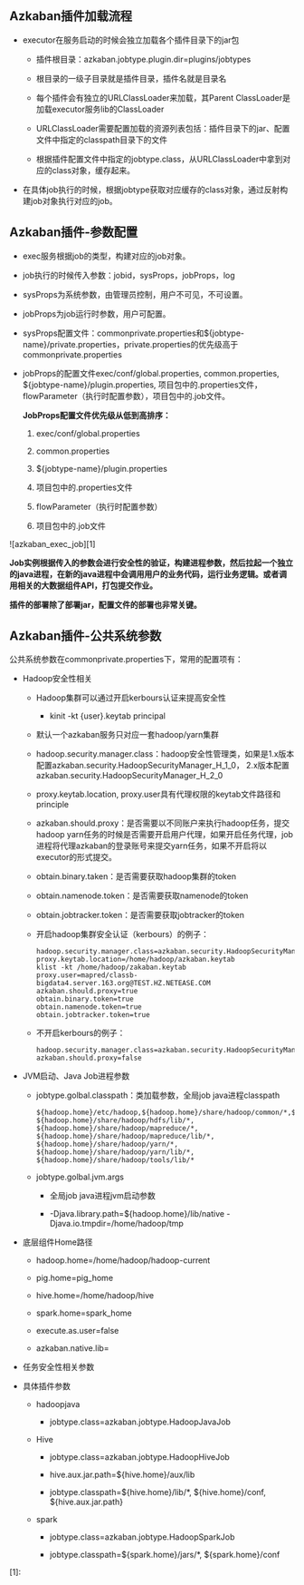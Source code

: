 ## Azkaban插件加载流程

- executor在服务启动的时候会独立加载各个插件目录下的jar包

    - 插件根目录：azkaban.jobtype.plugin.dir=plugins/jobtypes

    - 根目录的一级子目录就是插件目录，插件名就是目录名

    - 每个插件会有独立的URLClassLoader来加载，其Parent ClassLoader是加载executor服务lib的ClassLoader

    - URLClassLoader需要配置加载的资源列表包括：插件目录下的jar、配置文件中指定的classpath目录下的文件

    - 根据插件配置文件中指定的jobtype.class，从URLClassLoader中拿到对应的class对象，缓存起来。

- 在具体job执行的时候，根据jobtype获取对应缓存的class对象，通过反射构建job对象执行对应的job。

## Azkaban插件-参数配置

- exec服务根据job的类型，构建对应的job对象。

- job执行的时候传入参数：jobid，sysProps，jobProps，log

- sysProps为系统参数，由管理员控制，用户不可见，不可设置。

- jobProps为job运行时参数，用户可配置。

- sysProps配置文件：commonprivate.properties和${jobtype-name}/private.properties，private.properties的优先级高于commonprivate.properties

- jobProps的配置文件exec/conf/global.properties, common.properties, ${jobtype-name}/plugin.properties, 项目包中的.properties文件，flowParameter（执行时配置参数），项目包中的.job文件。

    **JobProps配置文件优先级从低到高排序：**

    1. exec/conf/global.properties

    2. common.properties

    3. ${jobtype-name}/plugin.properties
    
    4. 项目包中的.properties文件

    5. flowParameter（执行时配置参数）

    6. 项目包中的.job文件

![azkaban_exec_job][1]

**Job实例根据传入的参数会进行安全性的验证，构建进程参数，然后拉起一个独立的java进程，在新的java进程中会调用用户的业务代码，运行业务逻辑。或者调用相关的大数据组件API，打包提交作业。**

**插件的部署除了部署jar，配置文件的部署也非常关键。**

## Azkaban插件-公共系统参数

公共系统参数在commonprivate.properties下，常用的配置项有：

- Hadoop安全性相关

    - Hadoop集群可以通过开启kerbours认证来提高安全性

        - kinit -kt {user}.keytab principal

    - 默认一个azkaban服务只对应一套hadoop/yarn集群

    - hadoop.security.manager.class：hadoop安全性管理类，如果是1.x版本配置azkaban.security.HadoopSecurityManager_H_1_0， 2.x版本配置azkaban.security.HadoopSecurityManager_H_2_0

    - proxy.keytab.location, proxy.user具有代理权限的keytab文件路径和principle

    - azkaban.should.proxy：是否需要以不同账户来执行hadoop任务，提交hadoop yarn任务的时候是否需要开启用户代理，如果开启任务代理，job进程将代理azkaban的登录账号来提交yarn任务，如果不开启将以executor的形式提交。

    - obtain.binary.taken：是否需要获取hadoop集群的token

    - obtain.namenode.token：是否需要获取namenode的token

    - obtain.jobtracker.token：是否需要获取jobtracker的token

    - 开启hadoop集群安全认证（kerbours）的例子：

        ```
        hadoop.security.manager.class=azkaban.security.HadoopSecurityManager_H_2_0
        proxy.keytab.location=/home/hadoop/azkaban.keytab
        klist -kt /home/hadoop/zakaban.keytab
        proxy.user=mapred/classb-bigdata4.server.163.org@TEST.HZ.NETEASE.COM
        azkaban.should.proxy=true
        obtain.binary.token=true
        obtain.namenode.token=true
        obtain.jobtracker.token=true
        ```

    - 不开启kerbours的例子：

        ```
        hadoop.security.manager.class=azkaban.security.HadoopSecurityManager_H_2_0
        azkaban.should.proxy=false
        ```

- JVM启动、Java Job进程参数

    - jobtype.golbal.classpath：类加载参数，全局job java进程classpath

        ```
        ${hadoop.home}/etc/hadoop,${hadoop.home}/share/hadoop/common/*,${hadoop.home}/share/hadoop/common/lib/*,${hadoop.home}/share/hadoop/hdfs/*, ${hadoop.home}/share/hadoop/hdfs/lib/*, ${hadoop.home}/share/hadoop/mapreduce/*, ${hadoop.home}/share/hadoop/mapreduce/lib/*, ${hadoop.home}/share/hadoop/yarn/*, ${hadoop.home}/share/hadoop/yarn/lib/*, ${hadoop.home}/share/hadoop/tools/lib/*
        ```

    - jobtype.golbal.jvm.args

        - 全局job java进程jvm启动参数

        - -Djava.library.path=${hadoop.home}/lib/native -Djava.io.tmpdir=/home/hadoop/tmp

- 底层组件Home路径

    - hadoop.home=/home/hadoop/hadoop-current

    - pig.home=pig_home

    - hive.home=/home/hadoop/hive

    - spark.home=spark_home

    - execute.as.user=false

    - azkaban.native.lib=

- 任务安全性相关参数

- 具体插件参数

    - hadoopjava

        - jobtype.class=azkaban.jobtype.HadoopJavaJob

    - Hive

        - jobtype.class=azkaban.jobtype.HadoopHiveJob

        - hive.aux.jar.path=${hive.home}/aux/lib

        - jobtype.classpath=${hive.home}/lib/*, ${hive.home}/conf, ${hive.aux.jar.path}

    - spark

        - jobtype.class=azkaban.jobtype.HadoopSparkJob

        - jobtype.classpath=${spark.home}/jars/*, ${spark.home}/conf





[1]: 